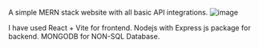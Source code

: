 A simple MERN stack website with all basic API integrations.
![image](https://github.com/user-attachments/assets/52d5cdfc-e944-4261-b4ef-16ac819a7e47)

 I have used React + Vite for frontend. 
 Nodejs with Express js package for backend.
 MONGODB for NON-SQL Database.
